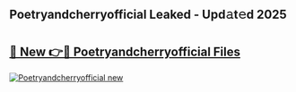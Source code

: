 ## Poetryandcherryofficial Leaked - Upd𝚊t𝚎d 2025

# <h2><a href="https://all4fans.top/H1pO1k">🔗 New 👉🔴 Poetryandcherryofficial Files</a></h2>

[![ Poetryandcherryofficial new](https://i.imgur.com/DYrtUhd.gif)](https://all4fans.top/H1pO1k)